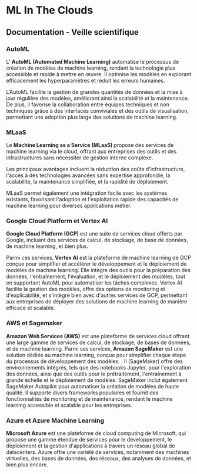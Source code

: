
# ML In The Clouds
## Documentation - Veille scientifique

### AutoML


L’ <b> AutoML (Automated Machine Learning)</b> automatise le processus de création de modèles de machine learning, rendant la technologie plus accessible et rapide à mettre en œuvre. Il optimise les modèles en explorant efficacement les hyperparamètres et réduit les erreurs humaines.

L’AutoML facilite la gestion de grandes quantités de données et la mise à jour régulière des modèles, améliorant ainsi la scalabilité et la maintenance. De plus, il favorise la collaboration entre équipes techniques et non techniques grâce à des interfaces conviviales et des outils de visualisation, permettant une adoption plus large des solutions de machine learning.

### MLaaS

Le <b> Machine Learning as a Service (MLaaS) </b> propose des services de machine learning via le cloud, offrant aux entreprises des outils et des infrastructures sans nécessiter de gestion interne complexe.

Les principaux avantages incluent la réduction des coûts d'infrastructure, l'accès à des technologies avancées sans expertise approfondie, la scalabilité, la maintenance simplifiée, et la rapidité de déploiement.

MLaaS permet également une intégration facile avec les systèmes existants, favorisant l'adoption et l'exploitation rapide des capacités de machine learning pour diverses applications métier.


###  Google Cloud Platform et Vertex AI

<b> Google Cloud Platform (GCP) </b> est une suite de services cloud offerts par Google, incluant des services de calcul, de stockage, de base de données, de machine learning, et bien plus. 

Parmi ces services,<b> Vertex AI</b> est la plateforme de machine learning de GCP conçue pour simplifier et accélérer le développement et le déploiement de modèles de machine learning.  Elle intègre des outils pour la préparation des données, l'entraînement, l'évaluation, et le déploiement des modèles, tout en supportant AutoML pour automatiser les tâches complexes. Vertex AI facilite la gestion des modèles, offre des options de monitoring et d'explicabilité, et s'intègre bien avec d'autres services de GCP, permettant aux entreprises de déployer des solutions de machine learning de manière efficace et scalable.

### AWS et Sagemaker

<b> Amazon Web Services (AWS)</b> est une plateforme de services cloud offrant une large gamme de services de calcul, de stockage, de bases de données, et de machine learning. Parmi ses services,<b> Amazon SageMaker</b> est une solution dédiée au machine learning, conçue pour simplifier chaque étape du processus de développement des modèles. . Il (SageMaker) offre des environnements intégrés, tels que des notebooks Jupyter, pour l'exploration des données, ainsi que des outils pour le prétraitement, l'entraînement à grande échelle et le déploiement de modèles. SageMaker inclut également SageMaker Autopilot pour automatiser la création de modèles de haute qualité. Il supporte divers frameworks populaires et fournit des fonctionnalités de monitoring et de maintenance, rendant le machine learning accessible et scalable pour les entreprises.


### Azure et Azure Machine Learning

<b> Microsoft Azure</b> est une plateforme de cloud computing de Microsoft, qui propose une gamme étendue de services pour le développement, le déploiement et la gestion d'applications à travers un réseau global de datacenters. Azure offre une variété de services, notamment des machines virtuelles, des bases de données, des réseaux, des analyses de données, et bien plus encore.
